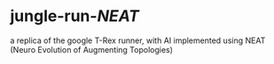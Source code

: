 # jungle-run-_NEAT_
a replica of the google T-Rex runner, with AI implemented using NEAT (Neuro Evolution of Augmenting Topologies)

